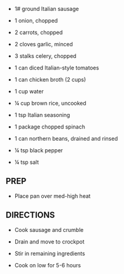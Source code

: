 - 1# ground Italian sausage

- 1 onion, chopped

- 2 carrots, chopped

- 2 cloves garlic, minced

- 3 stalks celery, chopped

- 1 can diced Italian-style tomatoes

- 1 can chicken broth (2 cups)

- 1 cup water

- ¼ cup brown rice, uncooked

- 1 tsp Italian seasoning

- 1 package chopped spinach

- 1 can northern beans, drained and rinsed

- ¼ tsp black pepper

- ¼ tsp salt

## PREP

- Place pan over med-high heat

## DIRECTIONS

- Cook sausage and crumble

- Drain and move to crockpot

- Stir in remaining ingredients

- Cook on low for 5-6 hours
